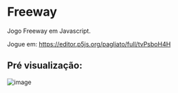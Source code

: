 # Freeway
 
Jogo Freeway em Javascript.

Jogue em: https://editor.p5js.org/pagliato/full/tvPsboH4H

## Pré visualização:
![image](https://github.com/pagliato/Freeway/assets/106637848/18d4b4e6-70cc-40e5-925a-41cd42823977)

